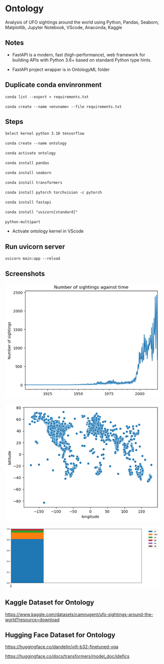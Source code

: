# Ontology

Analysis of UFO sightings around the world using Python, Pandas, Seaborn, Matplotlib, Jupyter Notebook, VScode, Anaconda, Kaggle

## Notes

- FastAPI is a modern, fast (high-performance), web framework for building APIs with Python 3.6+ based on standard Python type hints.

- FastAPI project wrapper is in OntologyML folder

## Duplicate conda envinronment

```
conda list --export > requirements.txt

conda create --name <envname> --file requirements.txt

```

## Steps

```
Select kernel python 3.10 tensorflow

conda create --name ontology

conda activate ontology

conda install pandas

conda install seaborn

conda install transformers

conda install pytorch torchvision -c pytorch

conda install fastapi

conda install "uvicorn[standard]"

python-multipart

```

* Activate ontology kernel in VScode


## Run uvicorn server

```
uvicorn main:app --reload
```

## Screenshots

![Screenshot 1](https://raw.githubusercontent.com/codelabspro/ontology/main/screenshots/screenshot_1.png)

![Screenshot 2](https://raw.githubusercontent.com/codelabspro/ontology/main/screenshots/screenshot_2.png)

![Screenshot 3](https://raw.githubusercontent.com/codelabspro/ontology/main/screenshots/screenshot_3.png)

## Kaggle Dataset for Ontology

https://www.kaggle.com/datasets/camnugent/ufo-sightings-around-the-world?resource=download


## Hugging Face Dataset for Ontology

https://huggingface.co/dandelin/vilt-b32-finetuned-vqa

https://huggingface.co/docs/transformers/model_doc/idefics

